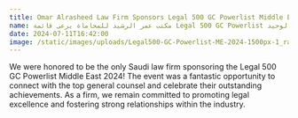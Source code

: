 ```yaml
---
title: Omar Alrasheed Law Firm Sponsors Legal 500 GC Powerlist Middle East 2024 as Sole Saudi Representative
name: مكتب عمر الرشيد للمحاماة يرعى قائمة Legal 500 GC Powerlist الشرق الأوسط 2024 كالممثل السعودي الوحيد
date: 2024-07-11T16:42:00
image: /static/images/uploads/Legal500-GC-Powerlist-ME-2024-1500px-1_raw.jpg
---
```

We were honored to be the only Saudi law firm sponsoring the Legal 500 GC Powerlist Middle East 2024! The event was a fantastic opportunity to connect with the top general counsel and celebrate their outstanding achievements. As a firm, we remain committed to promoting legal excellence and fostering strong relationships within the industry.

